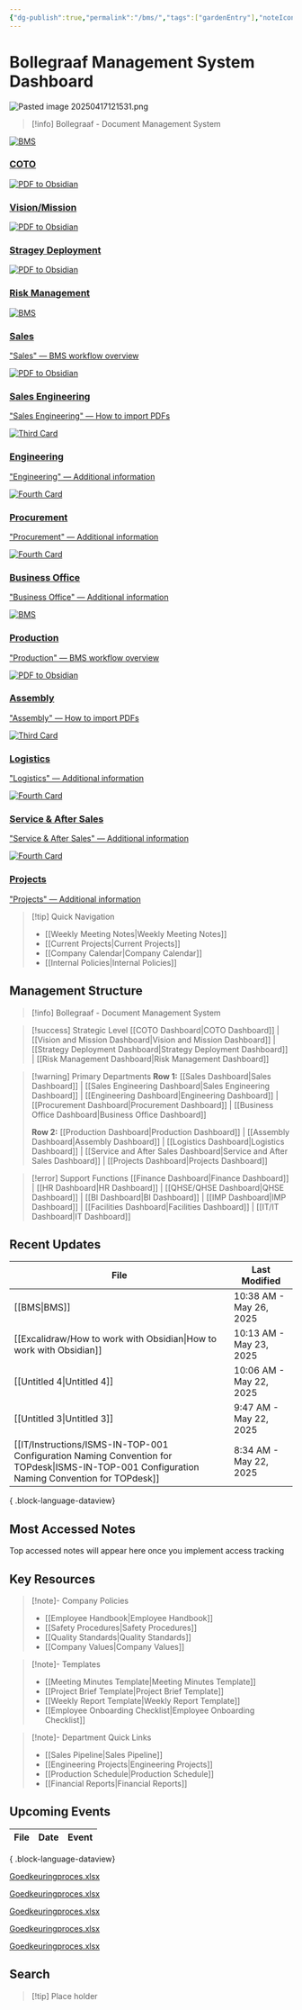 ```yaml
---
{"dg-publish":true,"permalink":"/bms/","tags":["gardenEntry"],"noteIcon":"1"}
---
```


# Bollegraaf Management System Dashboard


![Pasted image 20250417121531.png](/img/user/attachments/Pasted%20image%2020250417121531.png)


> [!info] Bollegraaf - Document Management System

<div class="flashcard-grid grid-4">
  <div class="flashcard theme-blue">
    <a href="/BMS">
      <div class="flashcard-image">
        <img src="/img/OfficeBollegraaf.png" alt="BMS">
      </div>
      <div class="flashcard-content">
        <h3>COTO</h3>
        <p></p>
      </div>
    </a>
  </div>
  
  <div class="flashcard theme-green">
    <a href="/PDF-to-Obsidian">
      <div class="flashcard-image">
        <img src="/img/BRS_Shield.png" alt="PDF to Obsidian">
      </div>
      <div class="flashcard-content">
        <h3>Vision/Mission</h3>
        <p></p>
      </div>
    </a>
  </div>
  
  <div class="flashcard theme-green">
    <a href="/PDF-to-Obsidian">
      <div class="flashcard-image">
        <img src="/img/BRS_Shield.png" alt="PDF to Obsidian">
      </div>
      <div class="flashcard-content">
        <h3>Stragey Deployment</h3>
        <p></p>
      </div>
    </a>
  </div>
  
  <div class="flashcard theme-green">
    <a href="/PDF-to-Obsidian">
      <div class="flashcard-image">
        <img src="/img/BRS_Shield.png" alt="PDF to Obsidian">
      </div>
      <div class="flashcard-content">
        <h3>Risk Management</h3>
        <p></p>
      </div>
    </a>
  </div>
</div>




<div class="flashcard-grid grid-10">
  <div class="flashcard theme-orange">
    <a href="/BMS">
      <div class="flashcard-image">
        <img 
        src="/img/OfficeBollegraaf.png" 
        alt="BMS">
      </div>
      <div class="flashcard-content">
        <h3>Sales</h3>
        <p>"Sales" — BMS workflow overview</p>
      </div>
    </a>
  </div>
  <div class="flashcard theme-orange">
    <a href="/PDF-to-Obsidian">
      <div class="flashcard-image">
        <img src="/img/BRS_Shield.png" alt="PDF to Obsidian">
      </div>
      <div class="flashcard-content">
        <h3>Sales Engineering</h3>
        <p>"Sales Engineering" — How to import PDFs</p>
      </div>
    </a>
  </div>
  <div class="flashcard theme-orange">
    <a href="/Your-Third-Link">
      <div class="flashcard-image">
        <img src="/img/Your-Third-Image.png" alt="Third Card">
      </div>
      <div class="flashcard-content">
        <h3>Engineering</h3>
        <p>"Engineering" — Additional information</p>
      </div>
    </a>
  </div>
  <div class="flashcard theme-orange">
    <a href="/Your-Fourth-Link">
      <div class="flashcard-image">
        <img src="/img/Your-Fourth-Image.png" alt="Fourth Card">
      </div>
      <div class="flashcard-content">
        <h3>Procurement</h3>
        <p>"Procurement" — Additional information</p>
      </div>
    </a>
  </div>
    <div class="flashcard theme-orange">
    <a href="/Your-Fourth-Link">
      <div class="flashcard-image">
        <img src="/img/Your-Fourth-Image.png" alt="Fourth Card">
      </div>
      <div class="flashcard-content">
        <h3>Business Office</h3>
        <p>"Business Office" — Additional information</p>
      </div>
    </a>
  </div>
  <div class="flashcard theme-orange">
    <a href="/BMS">
      <div class="flashcard-image">
        <img 
        src="/img/OfficeBollegraaf.png" 
        alt="BMS">
      </div>
      <div class="flashcard-content">
        <h3>Production</h3>
        <p>"Production" — BMS workflow overview</p>
      </div>
    </a>
  </div>
  <div class="flashcard theme-orange">
    <a href="/PDF-to-Obsidian">
      <div class="flashcard-image">
        <img src="/img/BRS_Shield.png" alt="PDF to Obsidian">
      </div>
      <div class="flashcard-content">
        <h3>Assembly</h3>
        <p>"Assembly" — How to import PDFs</p>
      </div>
    </a>
  </div>
  <div class="flashcard theme-orange">
    <a href="/Your-Third-Link">
      <div class="flashcard-image">
        <img src="/img/Your-Third-Image.png" alt="Third Card">
      </div>
      <div class="flashcard-content">
        <h3>Logistics</h3>
        <p>"Logistics" — Additional information</p>
      </div>
    </a>
  </div>
  <div class="flashcard theme-orange">
    <a href="/Your-Fourth-Link">
      <div class="flashcard-image">
        <img src="/img/Your-Fourth-Image.png" alt="Fourth Card">
      </div>
      <div class="flashcard-content">
        <h3>Service & After Sales</h3>
        <p>"Service & After Sales" — Additional information</p>
      </div>
    </a>
  </div>
    <div class="flashcard theme-orange">
    <a href="/Your-Fourth-Link">
      <div class="flashcard-image">
        <img src="/img/Your-Fourth-Image.png" alt="Fourth Card">
      </div>
      <div class="flashcard-content">
        <h3>Projects</h3>
        <p>"Projects" — Additional information</p>
      </div>
    </a>
  </div>
</div>


> [!tip] Quick Navigation
> 
> - [[Weekly Meeting Notes\|Weekly Meeting Notes]]
> - [[Current Projects\|Current Projects]]
> - [[Company Calendar\|Company Calendar]]
> - [[Internal Policies\|Internal Policies]]
## Management Structure

> [!info] Bollegraaf - Document Management System

> [!success] Strategic Level [[COTO Dashboard\|COTO Dashboard]] | [[Vision and Mission Dashboard\|Vision and Mission Dashboard]] | [[Strategy Deployment Dashboard\|Strategy Deployment Dashboard]] | [[Risk Management Dashboard\|Risk Management Dashboard]]

> [!warning] Primary Departments **Row 1:** [[Sales Dashboard\|Sales Dashboard]] | [[Sales Engineering Dashboard\|Sales Engineering Dashboard]] | [[Engineering Dashboard\|Engineering Dashboard]] | [[Procurement Dashboard\|Procurement Dashboard]] | [[Business Office Dashboard\|Business Office Dashboard]]
> 
> **Row 2:** [[Production Dashboard\|Production Dashboard]] | [[Assembly Dashboard\|Assembly Dashboard]] | [[Logistics Dashboard\|Logistics Dashboard]] | [[Service and After Sales Dashboard\|Service and After Sales Dashboard]] | [[Projects Dashboard\|Projects Dashboard]]

> [!error] Support Functions [[Finance Dashboard\|Finance Dashboard]] | [[HR Dashboard\|HR Dashboard]] | [[QHSE/QHSE Dashboard\|QHSE Dashboard]] | [[BI Dashboard\|BI Dashboard]] | [[IMP Dashboard\|IMP Dashboard]] | [[Facilities Dashboard\|Facilities Dashboard]] | [[IT/IT Dashboard\|IT Dashboard]]

## Recent Updates
| File                                                                                                                                            | Last Modified           |
| ----------------------------------------------------------------------------------------------------------------------------------------------- | ----------------------- |
| [[BMS\|BMS]]                                                                                                                                 | 10:38 AM - May 26, 2025 |
| [[Excalidraw/How to work with Obsidian\|How to work with Obsidian]]                                                                          | 10:13 AM - May 23, 2025 |
| [[Untitled 4\|Untitled 4]]                                                                                                                   | 10:06 AM - May 22, 2025 |
| [[Untitled 3\|Untitled 3]]                                                                                                                   | 9:47 AM - May 22, 2025  |
| [[IT/Instructions/ISMS-IN-TOP-001 Configuration Naming Convention for TOPdesk\|ISMS-IN-TOP-001 Configuration Naming Convention for TOPdesk]] | 8:34 AM - May 22, 2025  |

{ .block-language-dataview}
## Most Accessed Notes

<p><span>Top accessed notes will appear here once you implement access tracking</span></p>

## Key Resources

> [!note]- Company Policies
> 
> - [[Employee Handbook\|Employee Handbook]]
> - [[Safety Procedures\|Safety Procedures]]
> - [[Quality Standards\|Quality Standards]]
> - [[Company Values\|Company Values]]

> [!note]- Templates
> 
> - [[Meeting Minutes Template\|Meeting Minutes Template]]
> - [[Project Brief Template\|Project Brief Template]]
> - [[Weekly Report Template\|Weekly Report Template]]
> - [[Employee Onboarding Checklist\|Employee Onboarding Checklist]]

> [!note]- Department Quick Links
> 
> - [[Sales Pipeline\|Sales Pipeline]]
> - [[Engineering Projects\|Engineering Projects]]
> - [[Production Schedule\|Production Schedule]]
> - [[Financial Reports\|Financial Reports]]

## Upcoming Events

| File | Date | Event |
| ---- | ---- | ----- |

{ .block-language-dataview}

[Goedkeuringproces.xlsx](/localfiles/Z:/BMS/Goedkeuringproces.xlsx)

[Goedkeuringproces.xlsx](file:///Z:/BMS/Goedkeuringproces.xlsx)

[Goedkeuringproces.xlsx]({{localfile:Z:/BMS/Goedkeuringproces.xlsx}})

<a href="file:///Z:/BMS/Goedkeuringproces.xlsx" target="_blank">Goedkeuringproces.xlsx</a>

<a href="javascript:window.location='file:///Z:/BMS/Goedkeuringproces.xlsx'">Goedkeuringproces.xlsx</a>



## Search

> [!tip] Place holder 